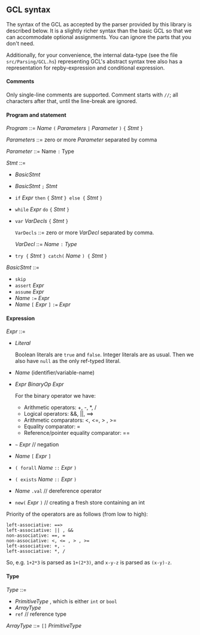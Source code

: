 ## GCL syntax

The syntax of the GCL as accepted by the parser provided by this library is described below. It is a slightly richer syntax than the basic GCL so that we can accommodate optional assignments. You can ignore the parts that you don't need.

Additionally, for your convenience, the internal data-type (see the file `src/Parsing/GCL.hs`) representing GCL's abstract syntax tree also has a representation for repby-expression and conditional expression.

#### Comments

Only single-line comments are supported. Comment starts with `//`; all characters after that, until the line-break are ignored.

#### Program and statement

_Program_  ::=  _Name_ `(` _Parameters_  `|`   _Parameter_ `)` `{` _Stmt_ `}`

_Parameters_ ::= zero or more _Parameter_ separated by comma

_Parameter_  ::= Name `:` Type

_Stmt_ ::=
* _BasicStmt_
* _BasicStmt_ `;` _Stmt_
* `if` _Expr_ `then` `{` _Stmt_ `} else {` _Stmt_ `}`
* `while` _Expr_ `do` `{` _Stmt_ `}`
* `var` _VarDecls_  `{` _Stmt_ `}`

   `VarDecls` ::= zero or more _VarDecl_ separated by comma.

   _VarDecl_ ::= _Name_ `:` _Type_

* `try {` _Stmt_ `} catch(` _Name_ `) {` _Stmt_ `}`

_BasicStmt_ ::=
* `skip`
* `assert` _Expr_
* `assume` _Expr_
* _Name_ `:=` _Expr_
* _Name_ `[` _Expr_ `]` `:=` _Expr_

#### Expression

_Expr_ ::=
* _Literal_

   Boolean literals are `true` and `false`. Integer literals are as usual. Then we also have `null` as the only ref-typed literal.
* _Name_ (identifier/variable-name)
* _Expr_  _BinaryOp_  _Expr_

    For the binary operator we have:

    * Arithmetic operators: +, -, *, /
    * Logical operators: &&, ||, ==>
    * Arithmetic comparators: <, <=, > , >=
    * Equality comparator: =
    * Reference/pointer equality comparator: ==

* `~` _Expr_  // negation
* _Name_ `[` _Expr_ `]`
* `( forall` _Name_  `::` _Expr_ `)`
* `( exists` _Name_  `::` _Expr_ `)`
* _Name_ `.val` // dereference operator
* `new(` _Expr_ `)` // creating a fresh store containing an int

Priority of the operators are as follows (from low to high):

```
left-associative: ==>
left-associative: || , &&
non-associative: ==, =
non-associative: <, <= , > , >=
left-associative: +, -
left-associative: *, /
```

So, e.g. `1+2*3` is parsed as `1+(2*3)`, and `x-y-z` is parsed as `(x-y)-z`.

#### Type

_Type_ ::=

* _PrimitiveType_ , which is either `int` or `bool`
* _ArrayType_
* `ref` // reference type

_ArrayType_ ::= `[]` _PrimitiveType_
